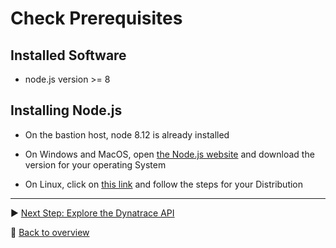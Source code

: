 # Check Prerequisites

## Installed Software
* node.js version >= 8

## Installing Node.js

* On the bastion host, node 8.12 is already installed

* On Windows and MacOS, open [the Node.js website](https://nodejs.org/) and download the version for your operating System

* On Linux, click on [this link](https://nodejs.org/en/download/package-manager/) and follow the steps for your Distribution

---

:arrow_forward: [Next Step: Explore the Dynatrace API](../2_Explore_the_Dynatrace_API)

:arrow_up_small: [Back to overview](../)
